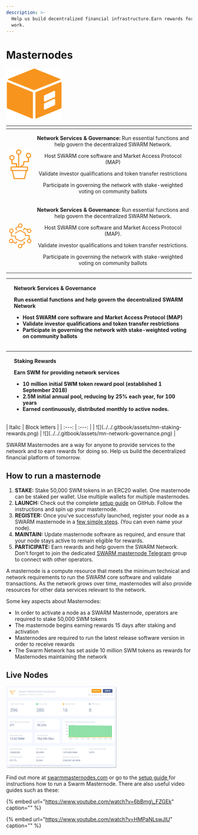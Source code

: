 ```yaml
---
description: >-
  Help us build decentralized financial infrastructure.Earn rewards for your
  work.
---
```


# Masternodes

![](../../.gitbook/assets/mn.png)

<table>
  <thead>
    <tr>
      <th style="text-align:center"></th>
      <th style="text-align:center"></th>
    </tr>
  </thead>
  <tbody>
    <tr>
      <td style="text-align:center">
        <img src="../../.gitbook/assets/mn-network-governance.png" alt/>
      </td>
      <td style="text-align:center">
        <p><b>Network Services &amp; Governance: </b>Run essential functions and
          help govern the decentralized SWARM Network.</p>
        <p>Host SWARM core software and Market Access Protocol (MAP)</p>
        <p>Validate investor qualifications and token transfer restrictions</p>
        <p>Participate in governing the network with stake-weighted voting on community
          ballots</p>
      </td>
    </tr>
    <tr>
      <td style="text-align:center">
        <img src="../../.gitbook/assets/mn-staking-rewards.png" alt/>
      </td>
      <td style="text-align:center">
        <p><b>Network Services &amp; Governance:</b> Run essential functions and help
          govern the decentralized SWARM Network.</p>
        <p>Host SWARM core software and Market Access Protocol (MAP).</p>
        <p>Validate investor qualifications and token transfer restrictions.</p>
        <p>Participate in governing the network with stake-weighted voting on community
          ballots</p>
      </td>
    </tr>
  </tbody>
</table><table>
  <thead>
    <tr>
      <th style="text-align:left">
        <img src="https://github.com/swarmfund/swarm-network-www/tree/4a0906e3c623850b8bc6ba56b81b10df14b79289/swarm-network/.gitbook/assets/mn-network-governance.png"
        alt/>
      </th>
      <th style="text-align:left">
        <p><b>Network Services &amp; Governance</b>
        </p>
        <p>Run essential functions and help govern the decentralized SWARM Network</p>
        <ul>
          <li>Host SWARM core software and Market Access Protocol (MAP)</li>
          <li>Validate investor qualifications and token transfer restrictions</li>
          <li>Participate in governing the network with stake-weighted voting on community
            ballots</li>
        </ul>
      </th>
    </tr>
  </thead>
  <tbody></tbody>
</table><table>
  <thead>
    <tr>
      <th style="text-align:left">
        <img src="https://github.com/swarmfund/swarm-network-www/tree/4a0906e3c623850b8bc6ba56b81b10df14b79289/swarm-network/.gitbook/assets/mn-staking-rewards.png"
        alt/>
      </th>
      <th style="text-align:left">
        <p><b>Staking Rewards</b>
        </p>
        <p>Earn SWM for providing network services</p>
        <ul>
          <li>10 million initial SWM token reward pool (established 1 September 2018)</li>
          <li>2.5M initial annual pool, reducing by 25% each year, for 100 years</li>
          <li>Earned continuously, distributed monthly to active nodes.</li>
        </ul>
      </th>
    </tr>
  </thead>
  <tbody></tbody>
</table>| Italic | Block letters |
| :---: | :---: |
| ![](../../.gitbook/assets/mn-staking-rewards.png) | ![](../../.gitbook/assets/mn-network-governance.png) |

SWARM Masternodes are a way for anyone to provide services to the network and to earn rewards for doing so. Help us build the decentralized financial platform of tomorrow.

## **How to run a masternode**

1. **STAKE:** Stake 50,000 SWM tokens in an ERC20 wallet. One masternode can be staked per wallet. Use multiple wallets for multiple masternodes.
2. **LAUNCH:** Check out the complete [setup guide](https://github.com/swarmfund/swarm-masternode) on GitHub. Follow the instructions and spin up your masternode.
3. **REGISTER:** Once you've successfully launched, register your node as a SWARM masternode in a [few simple steps](https://masternodes.swarm.fund/#/register). \(You can even name your node\).
4. **MAINTAIN:** Update masternode software as required, and ensure that your node stays active to remain eligible for rewards.
5. **PARTICIPATE:** Earn rewards and help govern the SWARM Network. Don't forget to join the dedicated [SWARM masternode Telegram](https://t.me/swarmmasternodes) group to connect with other operators. 

A masternode is a compute resource that meets the minimum technical and network requirements to run the SWARM core software and validate transactions. As the network grows over time, masternodes will also provide resources for other data services relevant to the network.

Some key aspects about Masternodes:

* In order to activate a node as a SWARM Masternode, operators are required to stake 50,000 SWM tokens
* The masternode begins earning rewards 15 days after staking and activation
* Masternodes are required to run the latest release software version in order to receive rewards
* The Swarm Network has set aside 10 million SWM tokens as rewards for Masternodes maintaining the network

## Live Nodes

![](../../.gitbook/assets/mn-dashboard.png)

Find out more at [swarmmasternodes.com](https://www.swarmmasternodes.com/) or go to the [setup guide ](https://swm.by/howtomasternode)for instructions how to run a Swarm Masternode. There are also useful video guides such as these:

{% embed url="https://www.youtube.com/watch?v=6bBmg\_FZGEk" caption="" %}

{% embed url="https://www.youtube.com/watch?v=HMPaNLswJlU" caption="" %}

